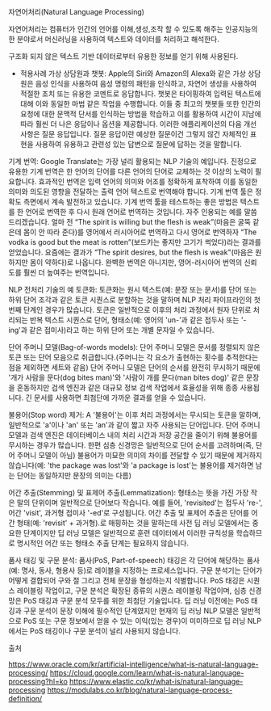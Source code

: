 자연어처리(Natural Language Processing)

자연어처리는 컴퓨터가 인간의 언어를 이해,생성,조작 할 수 있도록 해주는 인공지능의 한 분야로서 머신러닝을 사용하여 텍스트와 데이터를 처리하고 해석한다. 

구조화 되지 않은 텍스트 기반 데이터로부터 유용한 정보를 얻기 위해 사용된다.

- 적용사례
가상 상담원과 챗봇: Apple의 Siri와 Amazon의 Alexa와 같은 가상 상담원은 음성 인식을 사용하여 음성 명령의 패턴을 인식하고, 자연어 생성을 사용하여 적절한 조치 또는 유용한 코멘트로 응답합니다. 챗봇은 타이핑하여 입력된 텍스트에 대해 이와 동일한 마법 같은 작업을 수행합니다. 이들 중 최고의 챗봇들 또한 인간의 요청에 대한 문맥적 단서를 인식하는 방법을 학습하고 이를 활용하여 시간이 지남에 따라 훨씬 더 나은 응답이나 옵션을 제공합니다. 이러한 애플리케이션의 다음 개선 사항은 질문 응답입니다. 질문 응답이란 예상한 질문이건 그렇지 않건 자체적인 표현을 사용하여 유용하고 관련성 있는 답변으로 질문에 답하는 것을 말합니다.

기계 번역: Google Translate는 가장 널리 활용되는 NLP 기술의 예입니다. 진정으로 유용한 기계 번역은 한 언어의 단어를 다른 언어의 단어로 교체하는 것 이상의 노력이 필요합니다.  효과적인 번역은 입력 언어의 의미와 어조를 정확하게 포착하여 이를 동일한 의미와 의도된 영향을 전달하는 출력 언어 텍스트로 번역해야 합니다. 기계 번역 툴은 정확도 측면에서 계속 발전하고 있습니다. 기계 번역 툴을 테스트하는 좋은 방법은 텍스트를 한 언어로 번역한 후 다시 원래 언어로 번역하는 것입니다. 자주 인용되는 예를 말씀드리겠습니다. 얼마 전 “The spirit is willing but the flesh is weak”(마음은 굴뚝 같은데 몸이 안 따라 준다)를 영어에서 러시아어로 번역하고 다시 영어로 번역하자 “The vodka is good but the meat is rotten”(보드카는 좋지만 고기가 썩었다)라는 결과를 얻었습니다. 요즘에는 결과가 “The spirit desires, but the flesh is weak"(마음은 원하지만 몸이 약하다)로 나옵니다. 완벽한 번역은 아니지만, 영어-러시아어 번역의 신뢰도를 훨씬 더 높여주는 번역입니다.

NLP 전처리 기술의 예
토큰화: 토큰화는 원시 텍스트(예: 문장 또는 문서)를 단어 또는 하위 단어 조각과 같은 토큰 시퀀스로 분할하는 것을 말하며 NLP 처리 파이프라인의 첫 번째 단계인 경우가 많습니다. 토큰은 일반적으로 이후의 처리 과정에서 원자 단위로 처리되는 반복 텍스트 시퀀스로 단어, 형태소(예: 영어의 'un-'과 같은 접두사 또는 '-ing'과 같은 접미사)라고 하는 하위 단어 또는 개별 문자일 수 있습니다.

단어 주머니 모델(Bag-of-words models): 단어 주머니 모델은 문서를 정렬되지 않은 토큰 또는 단어 모음으로 취급합니다.(주머니는 각 요소가 출현하는 횟수를 추적한다는 점을 제외하면 세트와 같음) 단어 주머니 모델은 단어의 순서를 완전히 무시하기 때문에 '개가 사람을 문다(dog bites man)'와 '사람이 개를 문다(man bites dog)' 같은 문장을 혼동하지만 검색 엔진과 같은 대규모 정보 검색 작업에서 효율성을 위해 종종 사용됩니다. 긴 문서를 사용하면 최첨단에 가까운 결과를 얻을 수 있습니다.

불용어(Stop word) 제거: A '불용어'는 이후 처리 과정에서는 무시되는 토큰을 말하며, 일반적으로 'a'이나 'an' 또는 'an'과 같이 짧고 자주 사용되는 단어입니다. 단어 주머니 모델과 검색 엔진은 데이터베이스 내의 처리 시간과 저장 공간을 줄이기 위해 불용어를 무시하는 경우가 많습니다. 한편 심층 신경망은 일반적으로 단어 순서를 고려하며(즉, 단어 주머니 모델이 아님) 불용어가 미묘한 의미의 차이를 전달할 수 있기 때문에 제거하지 않습니다(예: 'the package was lost'와 'a package is lost'는 불용어를 제거하면 남는 단어는 동일하지만 문장의 의미는 다름)

어간 추출(Stemming) 및 표제어 추출(Lemmatization): 형태소는 뜻을 가진 가장 작은 말의 단위이며 일반적으로 단어보다 작습니다. 예를 들어, 'revisited'는 접두사 're-', 어간 'visit', 과거형 접미사 '-ed'로 구성됩니다. 어간 추출 및 표제어 추출은 단어를 어간 형태(예: 'revisit' + 과거형).로 매핑하는 것을 말하는데 사전 딥 러닝 모델에서는 중요한 단계이지만 딥 러닝 모델은 일반적으로 훈련 데이터에서 이러한 규칙성을 학습하므로 명시적인 어간 또는 형태소 추출 단계는 필요하지 않습니다.

품사 태깅 및 구문 분석: 품사(PoS, Part-of-speech) 태깅은 각 단어에 해당하는 품사(예: 명사, 동사, 형용사 등)로 레이블을 지정하는 프로세스입니다. 구문 분석기는 단어가 어떻게 결합되어 구와 절 그리고 전체 문장을 형성하는지 식별합니다. PoS 태깅은 시퀀스 레이블링 작업이고, 구문 분석은 확장된 종류의 시퀀스 레이블링 작업이며, 심층 신경망은 PoS 태깅과 구문 분석 모두를 위한 최첨단 기술입니다. 딥 러닝 이전에는 PoS 태깅과 구문 분석이 문장 이해에 필수적인 단계였지만 현재의 딥 러닝 NLP 모델은 일반적으로 PoS 또는 구문 정보에서 얻을 수 있는 이익(있는 경우)이 미미하므로 딥 러닝 NLP에서는 PoS 태깅이나 구문 분석이 널리 사용되지 않습니다.



출처

https://www.oracle.com/kr/artificial-intelligence/what-is-natural-language-processing/
https://cloud.google.com/learn/what-is-natural-language-processing?hl=ko
https://www.elastic.co/kr/what-is/natural-language-processing
https://modulabs.co.kr/blog/natural-language-process-definition/
